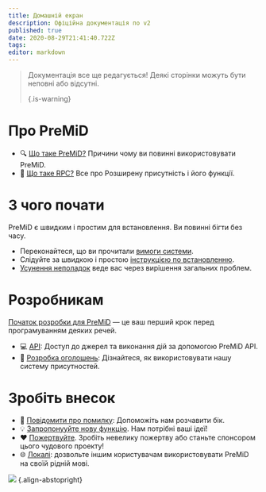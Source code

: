 ```yaml
---
title: Домашній екран
description: Офіційна документація по v2
published: true
date: 2020-08-29T21:41:40.722Z
tags:
editor: markdown
---
```


> Документація все ще редагується! Деякі сторінки можуть бути неповні або відсутні. 
> 
> {.is-warning}

# Про PreMiD
- :mag: [Що таке PreMiD?](/about) Причини чому ви повинні використовувати PreMiD.
- :link: [Що таке RPC?](https://discordapp.com/rich-presence) Все про Розширену присутність і його функції.

# З чого почати

PreMiD є швидким і простим для встановлення. Ви повинні бігти без часу.

- Переконайтеся, що ви прочитали [вимоги системи](/install/requirements).
- Слідуйте за швидкою і простою [інструкцією по встановленню](/install).
- [Усунення неполадок](/troubleshooting) веде вас через вирішення загальних проблем.

# Розробникам

[Початок розробки для PreMiD](/dev) — це ваш перший крок перед програмуванням деяких речей.

- :computer: [API](/dev/api): Доступ до джерел та виконання дій за допомогою PreMiD API.
- :wrench: [Розробка оголошень](/dev/presence): Дізнайтеся, як використовувати нашу систему присутностей.

# Зробіть внесок
- :bug: [Повідомити про помилку](https://github.com/PreMiD): Допоможіть нам розчавити бік.
- :bulb: [Запропонууйте нову функцію](https://discord.premid.app/). Нам потрібні ваші ідеї!
- :heart: [Пожертвуйте](https://www.patreon.com/Timeraa). Зробіть невелику пожертву або станьте спонсором цього чудового проекту!
- :globe_with_meridians: [Локалі](https://translate.premid.app): дозвольте іншим користувачам використовувати PreMiD на своїй рідній мові.

![](https://beta.premid.app/img/logo.2b414dc2.gif) {.align-abstopright}